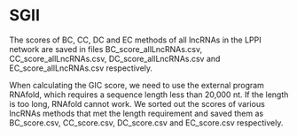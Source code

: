 # SGII
The scores of BC, CC, DC and EC methods of all lncRNAs in the LPPI network are saved in files BC_score_allLncRNAs.csv, CC_score_allLncRNAs.csv, DC_score_allLncRNAs.csv and EC_score_allLncRNAs.csv respectively.

When calculating the GIC score, we need to use the external program RNAfold, which requires a sequence length less than 20,000 nt. If the length is too long, RNAfold cannot work. We sorted out the scores of various lncRNAs methods that met the length requirement and saved them as BC_score.csv, CC_score.csv, DC_score.csv and EC_score.csv respectively.
